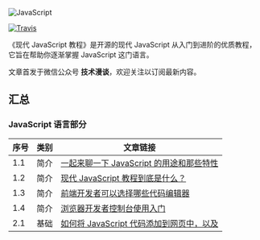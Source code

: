 ![JavaScript](https://user-images.githubusercontent.com/26959437/64472163-b55e6600-d18c-11e9-8417-c3ba5ace10ac.png)

[![Travis](https://img.shields.io/badge/language-JavaScript-blue.svg)](https://developer.apple.com/.md)

《现代 JavaScript 教程》是开源的现代 JavaScript 从入门到进阶的优质教程，它旨在帮助你逐渐掌握 JavaScript 这门语言。

文章首发于微信公众号 **技术漫谈**，欢迎关注以订阅最新内容。


## 汇总

### JavaScript 语言部分

| 序号 | 类别 | 文章链接 |
| ---- | ---- | ------- |
| 1.1 | 简介 | [一起来聊一下 JavaScript 的用途和那些特性](https://mp.weixin.qq.com/s?__biz=MzU1NTgxMDYxMw==&mid=2247483659&idx=1&sn=ac27a3a9fbc39c0d276df5392de5020c&chksm=fbcfeb51ccb862472ed2fa8a6c897bd9294ef8d213a9f52dcd3e8cab661594b93f496b1eeb0a&token=1907984446&lang=zh_CN#rd) |
| 1.2 | 简介 | [现代 JavaScript 教程到底是什么？](https://mp.weixin.qq.com/s?__biz=MzU1NTgxMDYxMw==&mid=2247483667&idx=1&sn=0d24863ebc38c37f41ab783622d0f9b9&chksm=fbcfeb49ccb8625f479b3f5e2eb425aaa9821856c64e273fb96ac7b81eddc1c69abe1f0632fc&token=1907984446&lang=zh_CN#rd) |
| 1.3 | 简介 | [前端开发者可以选择哪些代码编辑器](https://mp.weixin.qq.com/s?__biz=MzU1NTgxMDYxMw==&mid=2247483678&idx=1&sn=13e74f9f790db3fbd98b5e4c0358b2cf&chksm=fbcfeb44ccb862525451d9eeabe05c52e6ef622403286162d2b262d93d84ce0ad14cfba35090&token=1193492135&lang=zh_CN#rd) |
| 1.4 | 简介 | [浏览器开发者控制台使用入门](https://mp.weixin.qq.com/s?__biz=MzU1NTgxMDYxMw==&mid=2247483684&idx=1&sn=c214576bc5437784090b59614d566c85&chksm=fbcfeb7eccb86268de34a950add4f9297a111b75bd937e968b17be19d06e7475504d0c460e44&token=1193492135&lang=zh_CN#rd) |
| 2.1 | 基础 | [如何将 JavaScript 代码添加到网页中，以及 <script> 标签的属性](https://mp.weixin.qq.com/s?__biz=MzU1NTgxMDYxMw==&mid=2247483689&idx=1&sn=5388642df47eaceae90ed7526371a0cd&chksm=fbcfeb73ccb862652f7af749b6eeebf65c276e28a2ad14dbedf99e19221130e1397891bdbe95&token=1787358221&lang=zh_CN#rd) |
| 2.2 | 基础 | [JavaScript 代码结构：语句、分号和注释](https://mp.weixin.qq.com/s?__biz=MzU1NTgxMDYxMw==&mid=2247483693&idx=1&sn=60d800eaa6a73c5a429efbedf47375b9&chksm=fbcfeb77ccb862615bd67b642240c0f24c4df00154d9845e7a55edd921af9c27c506b1180fe4&token=1787358221&lang=zh_CN#rd) |
| 2.3 | 基础 | [JavaScript 现代模式 "use strict"](https://mp.weixin.qq.com/s?__biz=MzU1NTgxMDYxMw==&mid=2247483699&idx=1&sn=14a9b46fce276a20b5a090ad27301055&chksm=fbcfeb69ccb8627fde68e08069d060cd036b0643ee33a172a369c90629f8ae8648aa2181dab5&token=1787358221&lang=zh_CN#rd) |
| 2.4 | 基础 | [重学 JavaScript 变量](https://mp.weixin.qq.com/s?__biz=MzU1NTgxMDYxMw==&mid=2247483703&idx=1&sn=21abd41308b1c1494c954156c7f16757&chksm=fbcfeb6dccb8627ba19abe6c645272dcc36be7bbd05ff172f9fd1e9432a0827e06db16d2dfe9&token=1787358221&lang=zh_CN#rd) |
| 2.5 | 基础 | [重学 JavaScript 数据类型](https://mp.weixin.qq.com/s?__biz=MzU1NTgxMDYxMw==&mid=2247483708&idx=1&sn=248081c7ac2d699a5a24f13c7f2f5226&chksm=fbcfeb66ccb862703f2142ea950173581ba197cb3ee90115e54df13c42a58cb171b4fc08650d&token=1787358221&lang=zh_CN#rd) |

<!--
|  | | []() |
-->


## 补充

**本仓库保持随时更新。**

喜欢就 star❤️ 一下吧！


## 和我交流

- 微信：517010193
- 邮箱：imdingxuewen@gmail.com

![公众号简洁尾图](https://user-images.githubusercontent.com/26959437/64472245-e68b6600-d18d-11e9-984a-ae0161dc2e69.png)
